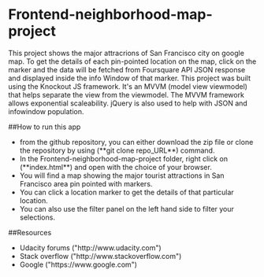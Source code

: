 # Frontend-neighborhood-map-project

This project shows the major attracrions of San Francisco city on google map. To get the details of each pin-pointed location on the map, click on the marker and the data will be fetched from Foursquare API JSON response and displayed inside the info Window of that marker.
This project was built using the Knockout JS framework. It's an MVVM (model view viewmodel) that helps separate the view from the viewmodel. The MVVM framework allows exponential scaleability. jQuery is also used to help with JSON and infowindow population.

##How to run this app
<ul>
<li> from the github repository, you can either download the zip file or clone the repository by using (**git clone repo_URL**) command. </li>
<li> In the Frontend-neighborhood-map-project folder, right click on (**index.html**) and open with the choice of your browser. </li>
<li> You will find a map showing the major tourist attractions in San Francisco area pin pointed with markers. </li>
<li> You can click a location marker to get the details of that particular location. </li>
<li> You can also use the filter panel on the left hand side to filter your selections. </li></ul>

##Resources

<ul>
<li> Udacity forums ("http://www.udacity.com")</li>
<li> Stack overflow ("http://www.stackoverflow.com")</li>
<li> Google ("https://www.google.com")</li></ul>
